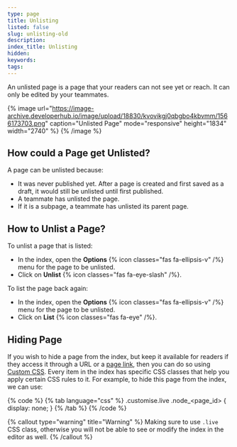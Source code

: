 ```yaml
---
type: page
title: Unlisting
listed: false
slug: unlisting-old
description: 
index_title: Unlisting
hidden: 
keywords: 
tags: 
---
```


An unlisted page is a page that your readers can not see yet or reach. It can only be edited by your teammates.

{% image url="https://image-archive.developerhub.io/image/upload/18830/kvovikgj0qbgbo4kbvmm/1566173703.png" caption="Unlisted Page" mode="responsive" height="1834" width="2740" %}
{% /image %}

## How could a Page get Unlisted?

A page can be unlisted because:

- It was never published yet. After a page is created and first saved as a draft, it would still be unlisted until first published.
- A teammate has unlisted the page.
- If it is a subpage, a teammate has unlisted its parent page.

## How to Unlist a Page?

To unlist a page that is listed:

- In the index, open the **Options** {% icon classes="fas fa-ellipsis-v" /%} menu for the page to be unlisted.
- Click on **Unlist** {% icon classes="fas fa-eye-slash" /%}.

To list the page back again:

- In the index, open the **Options** {% icon classes="fas fa-ellipsis-v" /%} menu for the page to be unlisted.
- Click on **List** {% icon classes="fas fa-eye" /%}.

## Hiding Page

If you wish to hide a page from the index, but keep it available for readers if they access it through a URL or a [page link](/support-center/page-linking), then you can do so using [Custom CSS](/support-center/custom-css). Every item in the index has specific CSS classes that help you apply certain CSS rules to it. For example, to hide this page from the index, we can use:

{% code %}
{% tab language="css" %}
.customise.live .node_<page_id> {
  display: none;
}
{% /tab %}
{% /code %}

{% callout type="warning" title="Warning" %}
Making sure to use `.live` CSS class, otherwise you will not be able to see or modify the index in the editor as well.
{% /callout %}
